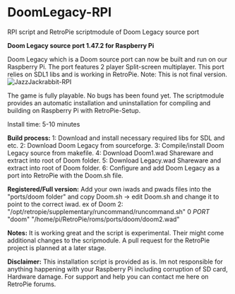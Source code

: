 # DoomLegacy-RPI
RPI script and RetroPie scriptmodule of Doom Legacy source port

**Doom Legacy source port 1.47.2 for Raspberry Pi**

Doom Legacy which is a Doom source port can now be built and run on our Raspberry Pi. The port features 2 player Split-screen multiplayer. This port relies on SDL1 libs and is working in RetroPie. Note: This is not final version.
![JazzJackrabbit-RPI](https://raw.githubusercontent.com/tpo1990/JazzJackrabbit-RPI/master/Screenshots/2019-01-21-135654_1280x720_scrot.png)

The game is fully playable. No bugs has been found yet.
The scriptmodule provides an automatic installation and uninstallation for compiling and building on Raspberry Pi with RetroPie-Setup.

Install time: 5-10 minutes

**Build process:**
1: Download and install necessary required libs for SDL and etc.
2: Download Doom Legacy from sourceforge.
3: Compile/install Doom Legacy source from makefile.
4: Download Doom1.wad Shareware and extract into root of Doom folder.
5: Download Legacy.wad Shareware and extract into root of Doom folder.
6: Configure and add Doom Legacy as a port into RetroPie with the Doom.sh file.

**Registered/Full version:**
Add your own iwads and pwads files into the "ports/doom folder" and copy Doom.sh -> edit Doom.sh and change it to point to the correct iwad. ex of Doom 2: "/opt/retropie/supplementary/runcommand/runcommand.sh" 0 _PORT_ "doom" "/home/pi/RetroPie/roms/ports/doom/doom2.wad"

**Notes:**
It is working great and the script is experimental. Their might come additional changes to the scripmodule. A pull request for the RetroPie project is planned at a later stage.

**Disclaimer:**
This installation script is provided as is. Im not responsible for anything happening with your Raspberry Pi including corruption of SD card, Hardware damage. For support and help you can contact me here on RetroPie forums.
